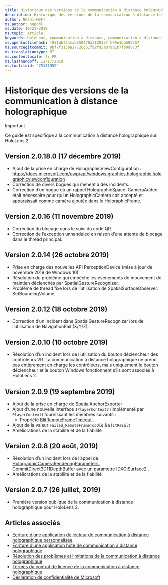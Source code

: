 ```yaml
---
title: Historique des versions de la communication à distance holographique
description: Historique des versions de la communication à distance holographique sur HoloLens 2.
author: NPohl-MSFT
ms.author: nopohl
ms.date: 10/21/2019
ms.topic: article
keywords: HoloLens, communication à distance, communication à distance holographique
ms.openlocfilehash: f051dbf24cab550470a312933ffb99e1ba595257
ms.sourcegitcommit: 8bf7f315ba17726c61fb2fa5a079b1b7fb0dd73f
ms.translationtype: MT
ms.contentlocale: fr-FR
ms.lasthandoff: 12/17/2019
ms.locfileid: "75181959"
---
```

# <a name="holographic-remoting-version-history"></a>Historique des versions de la communication à distance holographique

> [!IMPORTANT]
> Ce guide est spécifique à la communication à distance holographique sur HoloLens 2.

## Version 2.0.18.0 (17 décembre 2019)<a name="v2.0.18"></a>
* Ajout de la prise en charge de HolographicViewConfiguration : https://docs.microsoft.com/uwp/api/windows.graphics.holographic.holographicviewconfiguration
* Correction de divers bogues qui mènent à des incidents.
* Correction d’un bogue où un rappel HolographicSpace. CameraAdded était nécessaire pour qu’un HolographicCamera soit accepté et apparaissait comme caméra ajoutée dans le HoloraphicFrame.

## Version 2.0.16 (11 novembre 2019)<a name="2.0.16"></a>
* Correction du blocage dans le suivi du code QR.
* Correction de l’exception unhandeled en raison d’une attente de blocage dans le thread principal.

## Version 2.0.14 (26 octobre 2019)<a name="v2.0.14"></a>
* Prise en charge des nouvelles API PerceptionDevice (mise à jour de novembre 2019 de Windows 10).
* Résolution du problème qui empêche les événements de mouvement de maintien déclenchés par SpatialGestureRecognizer.
* Problème de thread fixe lors de l’utilisation de SpatialSurfaceObserver. SetBoundingVolume.

## Version 2.0.12 (18 octobre 2019)<a name="v2.0.12"></a>
* Correction d’un incident dans SpatialGestureRecognizer lors de l’utilisation de NavigationRail (X/Y/Z).

## Version 2.0.10 (10 octobre 2019)<a name="v2.0.10"></a>
* Résolution d’un incident lors de l’utilisation du bouton déclencheur des contrôleurs VR. La communication à distance holographique ne prend pas entièrement en charge les contrôleurs, mais uniquement le bouton déclencheur et le bouton Windows fonctionnent s’ils sont associés à HoloLens 2.

## Version 2.0.9 (19 septembre 2019)<a name="v2.0.9"></a>
* Ajout de la prise en charge de [SpatialAnchorExporter](https://docs.microsoft.com/uwp/api/windows.perception.spatial.spatialanchorexporter)
* Ajout d’une nouvelle interface ```IPlayerContext2``` (implémenté par ```PlayerContext```) fournissant les membres suivants :
  - Propriété [BlitRemoteFrameTimeout](holographic-remoting-create-player.md#BlitRemoteFrameTimeout) .
* Ajout de la valeur ```Failed_RemoteFrameTooOld``` à ```BlitResult```
* Améliorations de la stabilité et de la fiabilité

## Version 2.0.8 (20 août, 2019)<a name="v2.0.8"></a>

* Résolution d’un incident lors de l’appel de [HolographicCameraRenderingParameters. CommitDirect3D11DepthBuffer](https://docs.microsoft.com/uwp/api/windows.graphics.holographic.holographiccamerarenderingparameters.commitdirect3d11depthbuffer) avec un paramètre [IDXGISurface2](https://docs.microsoft.com/windows/win32/api/dxgi1_2/nn-dxgi1_2-idxgisurface2) .
* Améliorations de la stabilité et de la fiabilité

## Version 2.0.7 (26 juillet, 2019)<a name="v2.0.7"></a>

* Première version publique de la communication à distance holographique pour HoloLens 2.

## <a name="see-also"></a>Articles associés
* [Écriture d’une application de lecteur de communication à distance holographique personnalisée](holographic-remoting-create-player.md)
* [Écriture d’une application hôte de communication à distance holographique](holographic-remoting-create-host.md)
* [Résolution des problèmes et limitations de la communication à distance holographique](holographic-remoting-troubleshooting.md)
* [Termes du contrat de licence de la communication à distance holographique](https://docs.microsoft.com/legal/mixed-reality/microsoft-holographic-remoting-software-license-terms)
* [Déclaration de confidentialité de Microsoft](https://go.microsoft.com/fwlink/?LinkId=521839)
